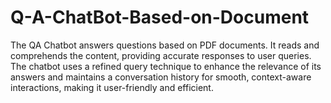 # Q-A-ChatBot-Based-on-Document
The QA Chatbot answers questions based on PDF documents. It reads and comprehends the content, providing accurate responses to user queries. The chatbot uses a refined query technique to enhance the relevance of its answers and maintains a conversation history for smooth, context-aware interactions, making it user-friendly and efficient.
